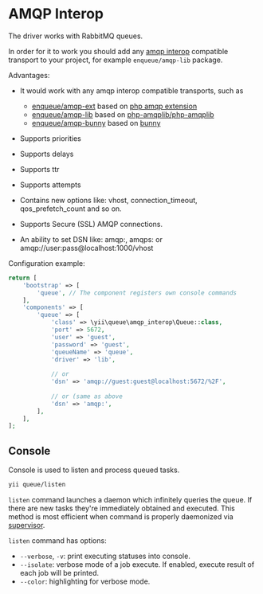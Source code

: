 AMQP Interop 
============

The driver works with RabbitMQ queues.

In order for it to work you should add any [amqp interop](https://github.com/queue-interop/queue-interop#amqp-interop) compatible transport to your project, for example `enqueue/amqp-lib` package.

Advantages:

* It would work with any amqp interop compatible transports, such as 

    * [enqueue/amqp-ext](https://github.com/php-enqueue/amqp-ext) based on [php amqp extension](https://github.com/pdezwart/php-amqp)
    * [enqueue/amqp-lib](https://github.com/php-enqueue/amqp-lib) based on [php-amqplib/php-amqplib](https://github.com/php-amqplib/php-amqplib)
    * [enqueue/amqp-bunny](https://github.com/php-enqueue/amqp-bunny) based on [bunny](https://github.com/jakubkulhan/bunny)
    
* Supports priorities
* Supports delays
* Supports ttr
* Supports attempts
* Contains new options like: vhost, connection_timeout, qos_prefetch_count and so on.
* Supports Secure (SSL) AMQP connections.
* An ability to set DSN like: amqp:, amqps: or amqp://user:pass@localhost:1000/vhost

Configuration example:

```php
return [
    'bootstrap' => [
        'queue', // The component registers own console commands
    ],
    'components' => [
        'queue' => [
            'class' => \yii\queue\amqp_interop\Queue::class,
            'port' => 5672,
            'user' => 'guest',
            'password' => 'guest',
            'queueName' => 'queue',
            'driver' => 'lib',
            
            // or
            'dsn' => 'amqp://guest:guest@localhost:5672/%2F',
            
            // or (same as above
            'dsn' => 'amqp:',
        ],
    ],
];
```

Console
-------

Console is used to listen and process queued tasks.

```sh
yii queue/listen
```

`listen` command launches a daemon which infinitely queries the queue. If there are new tasks
they're immediately obtained and executed. This method is most efficient when command is properly
daemonized via [supervisor](worker.md#supervisor).

`listen` command has options:

- `--verbose`, `-v`: print executing statuses into console.
- `--isolate`: verbose mode of a job execute. If enabled, execute result of each job will be printed.
- `--color`: highlighting for verbose mode.
